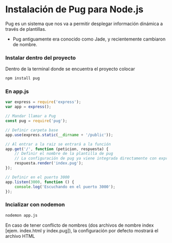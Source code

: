 # Instalación de Pug para Node.js

Pug es un sistema que nos va a permitir desplegar información dinámica a través de plantillas.
- Pug antiguamente era conocido como Jade, y recientemente cambiaron de nombre.

### Instalar dentro del proyecto

Dentro de la terminal donde se encuentra el proyecto colocar

```bash	
npm install pug
```

### En app.js

```js
var express = require('express');
var app = express();

// Mandar llamar a Pug
const pug = require('pug');

// Definir carpeta base
app.use(express.static(__dirname + '/public'));

// Al entrar a la raiz se entrará a la función
app.get('/', function (peticion, respuesta) {
    // Definir el nombre de la plantilla de pug
    // La configuración de pug ya viene integrada directamente con express
    respuesta.render('index.pug');
});

// Definir en el puerto 3000
app.listen(3000, function () {
    console.log('Escuchando en el puerto 3000');
});
```

### Incializar con nodemon

```bash
nodemon app.js
```

En caso de tener conflicto de nombres (dos archivos de nombre index [ejem. index.html y index.pug]), la configuración por defecto mostrará el archivo HTML

